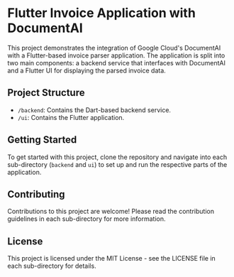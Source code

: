 # Flutter Invoice Application with DocumentAI

This project demonstrates the integration of Google Cloud's DocumentAI with a Flutter-based invoice parser application. The application is split into two main components: a backend service that interfaces with DocumentAI and a Flutter UI for displaying the parsed invoice data.

## Project Structure
- `/backend`: Contains the Dart-based backend service.
- `/ui`: Contains the Flutter application.

## Getting Started
To get started with this project, clone the repository and navigate into each sub-directory (`backend` and `ui`) to set up and run the respective parts of the application.

## Contributing
Contributions to this project are welcome! Please read the contribution guidelines in each sub-directory for more information.

## License
This project is licensed under the MIT License - see the LICENSE file in each sub-directory for details.
